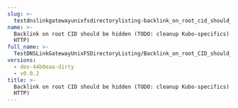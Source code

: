 ```yaml
---
slug: >-
  testdnslinkgatewayunixfsdirectorylisting-backlink_on_root_cid_should_be_hidden_(todo-_cleanup_kubo-specifics)_(direct_http)
name: >-
  Backlink on root CID should be hidden (TODO: cleanup Kubo-specifics) (direct
  HTTP)
full_name: >-
  TestDNSLinkGatewayUnixFSDirectoryListing/Backlink_on_root_CID_should_be_hidden_(TODO:_cleanup_Kubo-specifics)_(direct_HTTP)
versions:
  - dev-44b0eaa-dirty
  - v0.0.2
title: >-
  Backlink on root CID should be hidden (TODO: cleanup Kubo-specifics) (direct
  HTTP)
---
```


